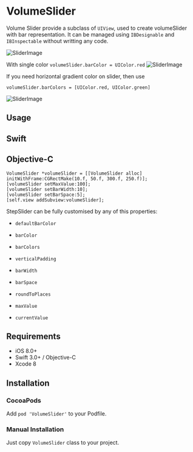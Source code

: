 # VolumeSlider

Volume Slider provide a subclass of `UIView`, used to create volumeSlider with bar representation.
It can be managed using `IBDesignable` and `IBInspectable` without writting any code.

![SliderImage](https://github.com/surjeet-singh/VolumeSlider/blob/master/ScreenShot/VolumeSlider.gif)

With single color 
`volumeSlider.barColor = UIColor.red`
![SliderImage](https://github.com/surjeet-singh/VolumeSlider/blob/master/ScreenShot/Screen%20Shot%2002.png)


If you need horizontal gradient color on slider, then use

`volumeSlider.barColors = [UIColor.red, UIColor.green]`

![SliderImage](https://github.com/surjeet-singh/VolumeSlider/blob/master/ScreenShot/Screen%20Shot%2001.png)

## Usage

## Swift


## Objective-C

```objec
VolumeSlider *volumeSlider = [[VolumeSlider alloc] initWithFrame:CGRectMake(10.f, 50.f, 300.f, 250.f)];
[volumeSlider setMaxValue:100];
[volumeSlider setBarWidth:10];
[volumeSlider setBarSpace:5];
[self.view addSubview:volumeSlider];
```


StepSlider can be fully customised by any of this properties:

- `defaultBarColor`
- `barColor`
- `barColors`

- `verticalPadding`
- `barWidth`
- `barSpace`
- `roundToPlaces`

- `maxValue`
- `currentValue`



## Requirements

- iOS 8.0+
- Swift 3.0+ / Objective-C
- Xcode 8

## Installation

### CocoaPods

Add `pod 'VolumeSlider'` to your Podfile. 

### Manual Installation

Just copy `VolumeSlider` class to your project.
